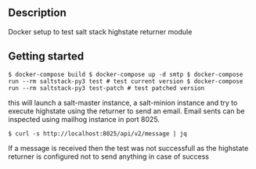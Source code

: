 ## Description

Docker setup to test salt stack highstate returner module

## Getting started

`
$ docker-compose build
$ docker-compose up -d smtp
$ docker-compose run --rm saltstack-py3 test # test current version
$ docker-compose run --rm saltstack-py3 test-patch # test patched version
`

this will launch a salt-master instance, a salt-minion instance and try to execute highstate using the returner to send an email. Email sents can be inspected using mailhog instance in port 8025.

`
$ curl -s http://localhost:8025/api/v2/message | jq
`

If a message is received then the test was not successfull as the highstate returner is configured not to send anything in case of success
